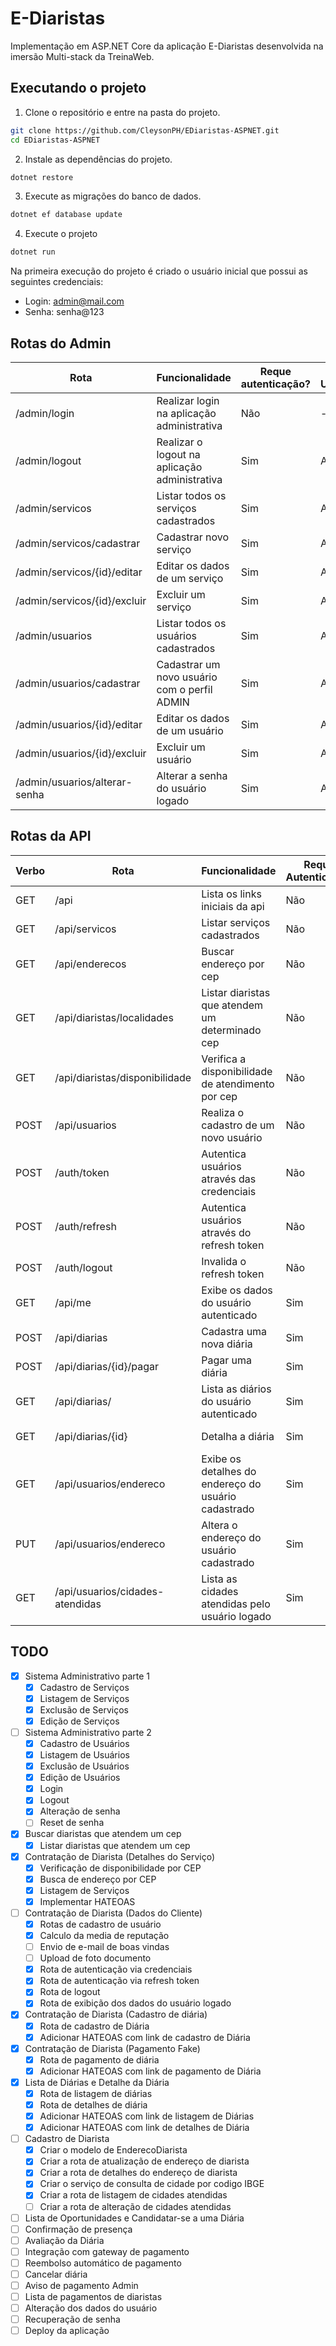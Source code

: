 # E-Diaristas

Implementação em ASP.NET Core da aplicação E-Diaristas desenvolvida na imersão Multi-stack da TreinaWeb.

## Executando o projeto

1. Clone o repositório e entre na pasta do projeto.

```sh
git clone https://github.com/CleysonPH/EDiaristas-ASPNET.git
cd EDiaristas-ASPNET
```

2. Instale as dependências do projeto.

```sh
dotnet restore
```

3. Execute as migrações do banco de dados.

```sh
dotnet ef database update
```

4. Execute o projeto

```sh
dotnet run
```

Na primeira execução do projeto é criado o usuário inicial que possui as seguintes credenciais:

- Login: admin@mail.com
- Senha: senha@123

## Rotas do Admin

| Rota                          | Funcionalidade                                | Reque autenticação? | Tipo Usuário |
| ----------------------------- | --------------------------------------------- | ------------------- | ------------ |
| /admin/login                  | Realizar login na aplicação administrativa    | Não                 | -            |
| /admin/logout                 | Realizar o logout na aplicação administrativa | Sim                 | Admin        |
| /admin/servicos               | Listar todos os serviços cadastrados          | Sim                 | Admin        |
| /admin/servicos/cadastrar     | Cadastrar novo serviço                        | Sim                 | Admin        |
| /admin/servicos/{id}/editar   | Editar os dados de um serviço                 | Sim                 | Admin        |
| /admin/servicos/{id}/excluir  | Excluir um serviço                            | Sim                 | Admin        |
| /admin/usuarios               | Listar todos os usuários cadastrados          | Sim                 | Admin        |
| /admin/usuarios/cadastrar     | Cadastrar um novo usuário com o perfil ADMIN  | Sim                 | Admin        |
| /admin/usuarios/{id}/editar   | Editar os dados de um usuário                 | Sim                 | Admin        |
| /admin/usuarios/{id}/excluir  | Excluir um usuário                            | Sim                 | Admin        |
| /admin/usuarios/alterar-senha | Alterar a senha do usuário logado             | Sim                 | Admin        |

## Rotas da API

| Verbo | Rota                            | Funcionalidade                                      | Requer Autenticação? | Tipo Usuário      |
| ----- | ------------------------------- | --------------------------------------------------- | -------------------- | ----------------- |
| GET   | /api                            | Lista os links iniciais da api                      | Não                  | -                 |
| GET   | /api/servicos                   | Listar serviços cadastrados                         | Não                  | -                 |
| GET   | /api/enderecos                  | Buscar endereço por cep                             | Não                  | -                 |
| GET   | /api/diaristas/localidades      | Listar diaristas que atendem um determinado cep     | Não                  | -                 |
| GET   | /api/diaristas/disponibilidade  | Verifica a disponibilidade de atendimento por cep   | Não                  | -                 |
| POST  | /api/usuarios                   | Realiza o cadastro de um novo usuário               | Não                  | -                 |
| POST  | /auth/token                     | Autentica usuários através das credenciais          | Não                  | -                 |
| POST  | /auth/refresh                   | Autentica usuários através do refresh token         | Não                  | -                 |
| POST  | /auth/logout                    | Invalida o refresh token                            | Não                  | -                 |
| GET   | /api/me                         | Exibe os dados do usuário autenticado               | Sim                  | Diarista, Cliente |
| POST  | /api/diarias                    | Cadastra uma nova diária                            | Sim                  | Cliente           |
| POST  | /api/diarias/{id}/pagar         | Pagar uma diária                                    | Sim                  | Cliente           |
| GET   | /api/diarias/                   | Lista as diários do usuário autenticado             | Sim                  | Diarista, Cliente |
| GET   | /api/diarias/{id}               | Detalha a diária                                    | Sim                  | Diarista, Cliente |
| GET   | /api/usuarios/endereco          | Exibe os detalhes do endereço do usuário cadastrado | Sim                  | Diarista          |
| PUT   | /api/usuarios/endereco          | Altera o endereço do usuário cadastrado             | Sim                  | Diarista          |
| GET   | /api/usuarios/cidades-atendidas | Lista as cidades atendidas pelo usuário logado      | Sim                  | Diarista          |

## TODO

- [x] Sistema Administrativo parte 1
  - [x] Cadastro de Serviços
  - [x] Listagem de Serviços
  - [x] Exclusão de Serviços
  - [x] Edição de Serviços
- [ ] Sistema Administrativo parte 2
  - [x] Cadastro de Usuários
  - [x] Listagem de Usuários
  - [x] Exclusão de Usuários
  - [x] Edição de Usuários
  - [x] Login
  - [x] Logout
  - [x] Alteração de senha
  - [ ] Reset de senha
- [x] Buscar diaristas que atendem um cep
  - [x] Listar diaristas que atendem um cep
- [x] Contratação de Diarista (Detalhes do Serviço)
  - [x] Verificação de disponibilidade por CEP
  - [x] Busca de endereço por CEP
  - [x] Listagem de Serviços
  - [x] Implementar HATEOAS
- [ ] Contratação de Diarista (Dados do Cliente)
  - [x] Rotas de cadastro de usuário
  - [x] Calculo da media de reputação
  - [ ] Envio de e-mail de boas vindas
  - [ ] Upload de foto documento
  - [x] Rota de autenticação via credenciais
  - [x] Rota de autenticação via refresh token
  - [x] Rota de logout
  - [x] Rota de exibição dos dados do usuário logado
- [x] Contratação de Diarista (Cadastro de diária)
  - [x] Rota de cadastro de Diária
  - [x] Adicionar HATEOAS com link de cadastro de Diária
- [x] Contratação de Diarista (Pagamento Fake)
  - [x] Rota de pagamento de diária
  - [x] Adicionar HATEOAS com link de pagamento de Diária
- [x] Lista de Diárias e Detalhe da Diária
  - [x] Rota de listagem de diárias
  - [x] Rota de detalhes de diária
  - [x] Adicionar HATEOAS com link de listagem de Diárias
  - [x] Adicionar HATEOAS com link de detalhes de Diária
- [ ] Cadastro de Diarista
  - [x] Criar o modelo de EnderecoDiarista
  - [x] Criar a rota de atualização de endereço de diarista
  - [x] Criar a rota de detalhes do endereço de diarista
  - [x] Criar o serviço de consulta de cidade por codigo IBGE
  - [x] Criar a rota de listagem de cidades atendidas
  - [ ] Criar a rota de alteração de cidades atendidas
- [ ] Lista de Oportunidades e Candidatar-se a uma Diária
- [ ] Confirmação de presença
- [ ] Avaliação da Diária
- [ ] Integração com gateway de pagamento
- [ ] Reembolso automático de pagamento
- [ ] Cancelar diária
- [ ] Aviso de pagamento Admin
- [ ] Lista de pagamentos de diaristas
- [ ] Alteração dos dados do usuário
- [ ] Recuperação de senha
- [ ] Deploy da aplicação

